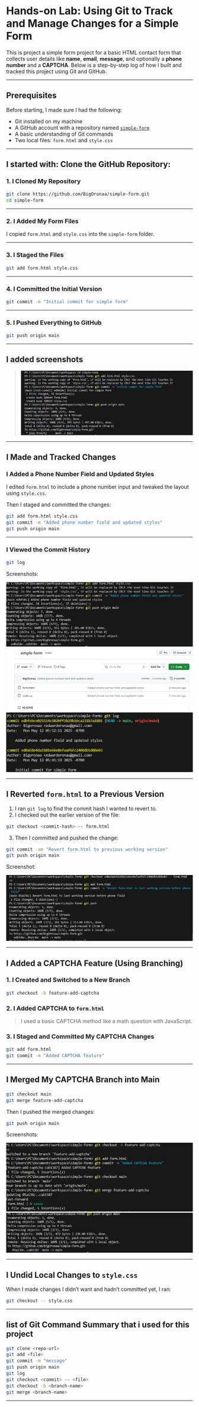 
# Hands-on Lab: Using Git to Track and Manage Changes for a Simple Form

This is project a simple form project for a basic HTML contact form that collects user details like **name**, **email**, **message**, and optionally a **phone number** and a **CAPTCHA**. Below is a step-by-step log of how I built and tracked this project using Git and GitHub.

---

##  Prerequisites

Before starting, I made sure I had the following:
- Git installed on my machine
- A GitHub account with a repository named [`simple-form`](https://github.com/BigOronaa/simple-form)
- A basic understanding of Git commands
- Two local files: `form.html` and `style.css`

---

##  I started with: Clone the GitHub Repository:

### 1. I Cloned My Repository

```bash
git clone https://github.com/BigOronaa/simple-form.git
cd simple-form
```

---

### 2. I Added My Form Files

I copied `form.html` and `style.css` into the `simple-form` folder.

---

### 3. I Staged the Files

```bash
git add form.html style.css
```

---

### 4. I Committed the Initial Version

```bash
git commit -m "Initial commit for simple form"
```

---

### 5. I Pushed Everything to GitHub

```bash
git push origin main
```

---

## I added screenshots

> ![alt text](images/clonerepo.png)


---

##  I Made and Tracked Changes

### I Added a Phone Number Field and Updated Styles

I edited `form.html` to include a phone number input and tweaked the layout using `style.css`.

Then I staged and committed the changes:

```bash
git add form.html style.css
git commit -m "Added phone number field and updated styles"
git push origin main
```

---

### I Viewed the Commit History

```bash
git log
```

Screenshots:

![alt text](images/formupdate.png)
![alt text](images/gitupdate.png)
![alt text](images/gitlog.png)

---

##  I Reverted `form.html` to a Previous Version

1. I ran `git log` to find the commit hash I wanted to revert to.
2. I checked out the earlier version of the file:

```bash
git checkout <commit-hash> -- form.html
```

3. Then I committed and pushed the change:

```bash
git commit -am "Revert form.html to previous working version"
git push origin main
```

Screenshot:

![alt text](images/gitrevert.png)

---

##  I Added a CAPTCHA Feature (Using Branching)

### 1. I Created and Switched to a New Branch

```bash
git checkout -b feature-add-captcha
```

### 2. I Added CAPTCHA to `form.html`

> I used a basic CAPTCHA method like a math question with JavaScript.

### 3. I Staged and Committed My CAPTCHA Changes

```bash
git add form.html
git commit -m "Added CAPTCHA feature"
```

---

##  I Merged My CAPTCHA Branch into Main

```bash
git checkout main
git merge feature-add-captcha
```

Then I pushed the merged changes:

```bash
git push origin main
```

Screenshots:

![alt text](images/addcaptcha.png)
![alt text](images/captchapush.png)

---

##  I Undid Local Changes to `style.css`

When I made changes I didn’t want and hadn’t committed yet, I ran:

```bash
git checkout -- style.css
```

---

## list of  Git Command Summary that i used for this project

```bash
git clone <repo-url>
git add <file>
git commit -m "message"
git push origin main
git log
git checkout <commit> -- <file>
git checkout -b <branch-name>
git merge <branch-name>
```

---
